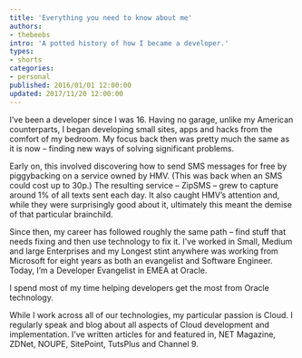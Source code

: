 ```yaml
---
title: 'Everything you need to know about me'
authors:
- thebeebs
intro: 'A potted history of how I became a developer.'
types:
- shorts
categories:
- personal
published: 2016/01/01 12:00:00
updated: 2017/11/20 12:00:00
---
```


I’ve been a developer since I was 16. Having no garage, unlike my American counterparts, I began developing small sites, apps and hacks from the comfort of my bedroom. My focus back then was pretty much the same as it is now – finding new ways of solving significant problems.

Early on, this involved discovering how to send SMS messages for free by piggybacking on a service owned by HMV. (This was back when an SMS could cost up to 30p.) The resulting service – ZipSMS – grew to capture around 1% of all texts sent each day. It also caught HMV’s attention and, while they were surprisingly good about it, ultimately this meant the demise of that particular brainchild.

Since then, my career has followed roughly the same path – find stuff that needs fixing and then use technology to fix it. I've worked in Small, Medium and large Enterprises and my Longest stint anywhere was working from Microsoft for eight years as both an evangelist and Software Engineer. Today, I’m a Developer Evangelist in EMEA at Oracle.

I spend most of my time helping developers get the most from Oracle technology. 

While I work across all of our technologies, my particular passion is Cloud. I regularly speak and blog about all aspects of Cloud development and implementation. I’ve written articles for and featured in, NET Magazine, ZDNet, NOUPE, SitePoint, TutsPlus and Channel 9.
